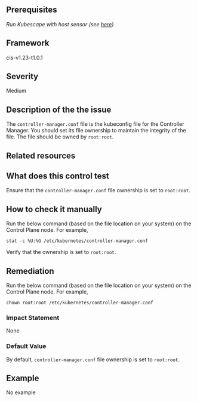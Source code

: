 ## Prerequisites
 *Run Kubescape with host sensor (see [here](https://hub.armo.cloud/docs/host-sensor))*
 
## Framework
cis-v1.23-t1.0.1
 
## Severity
Medium

## Description of the the issue
The `controller-manager.conf` file is the kubeconfig file for the Controller Manager. You should set its file ownership to maintain the integrity of the file. The file should be owned by `root:root`.
 
## Related resources

 
## What does this control test
Ensure that the `controller-manager.conf` file ownership is set to `root:root`.
 
## How to check it manually
Run the below command (based on the file location on your system) on the Control Plane node. For example,

 
```
stat -c %U:%G /etc/kubernetes/controller-manager.conf

```
 Verify that the ownership is set to `root:root`.
## Remediation
Run the below command (based on the file location on your system) on the Control Plane node. For example,

 
```
chown root:root /etc/kubernetes/controller-manager.conf

```
 
### Impact Statement
None
### Default Value
By default, `controller-manager.conf` file ownership is set to `root:root`.
## Example
No example
